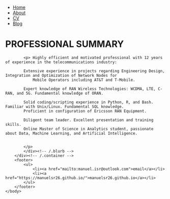 <html>
	<body>
		<nav>
    		<ul>
        		<li><a href="index.md">Home</a></li>
	        	<li><a href="/">About</a></li>
        		<li><a href="/cv">CV</a></li>
        		<li><a href="/blog">Blog</a></li>
    		</ul>
		</nav>
		<div class="container">
    		<div class="blurb">
        		<h1>PROFESSIONAL SUMMARY</h1>
			
			<p> Highly efficient and motivated professional with 12 years of experience in the telecommunications industry:
				
			Extensive experience in projects regarding Engineering Design, Integration and Optimization of Network Nodes for 
				Mobile Operators including AT&T and T-Mobile.
				
			Expert knowledge of RAN Wireless Technologies: WCDMA, LTE, C-RAN, and 5G. Fundamental knowledge of ORAN. 
			
			Solid coding/scripting experience in Python, R, and Bash. Familiar with Unix/Linux. Fundamental SQL knowledge. 
			Proficient in configuration of Ericsson RAN Equipment.
				
			Diligent team leader. Excellent presentation and training skills. 
			Online Master of Science in Analytics student, passionate about Data, Machine Learning, and Artificial Intelligence.
			
			
			</p>
    		</div><!-- /.blurb -->
		</div><!-- /.container -->
		<footer>
    		<ul>
        		<li><a href="mailto:manuel.isr@outlook.com">email</a></li>
        		<li><a href="https://manuelsr26.github.io/">manuelsr26.github.io</a></li>
			</ul>
		</footer>
	</body>
</html>
